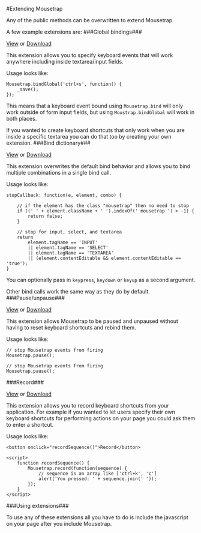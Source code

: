 #Extending Mousetrap


Any of the public methods can be overwritten to extend Mousetrap.

A few example extensions are:
###Global bindings###

[View](https://github.com/kcoltharp/mousetrap/tree/documentation-edits/plugins/global-bind) or [Download](https://raw.github.com/kcoltharp/mousetrap/master/plugins/global-bind/mousetrap-global-bind.min.js)

This extension allows you to specify keyboard events that will work anywhere including inside textarea/input fields.

Usage looks like:
```
Mousetrap.bindGlobal('ctrl+s', function() {
    _save();
});
```

This means that a keyboard event bound using `Mousetrap.bind` will only work outside of form input fields, but using `Moustrap.bindGlobal` will work in both places.

If you wanted to create keyboard shortcuts that only work when you are inside a specific textarea you can do that too by creating your own extension.
###Bind dictionary###

[View](https://github.com/kcoltharp/mousetrap/tree/master/plugins/bind-dictionary) or [Download](https://raw.githubusercontent.com/kcoltharp/mousetrap/master/plugins/bind-dictionary/mousetrap-bind-dictionary.min.js)

This extension overwrites the default bind behavior and allows you to bind multiple combinations in a single bind call.

Usage looks like:

```
stopCallback: function(e, element, combo) {

    // if the element has the class "mousetrap" then no need to stop
    if ((' ' + element.className + ' ').indexOf(' mousetrap ') > -1) {
        return false;
    }

    // stop for input, select, and textarea
    return 
        element.tagName == 'INPUT' 
        || element.tagName == 'SELECT' 
        || element.tagName == 'TEXTAREA' 
        || (element.contentEditable && element.contentEditable == 'true');
}
```
You can optionally pass in `keypress`, `keydown` or `keyup` as a second argument.

Other bind calls work the same way as they do by default.
###Pause/unpause###

[View](https://github.com/kcoltharp/mousetrap/tree/master/plugins/pause) or [Download](https://raw.githubusercontent.com/kcoltharp/mousetrap/master/plugins/pause/mousetrap-pause.min.js)

This extension allows Mousetrap to be paused and unpaused without having to reset keyboard shortcuts and rebind them.

Usage looks like:

```
// stop Mousetrap events from firing
Mousetrap.pause();

// stop Mousetrap events from firing
Mousetrap.pause();
```

###Record###

[View](https://github.com/kcoltharp/mousetrap/tree/master/plugins/record) or [Download](https://raw.githubusercontent.com/kcoltharp/mousetrap/master/plugins/record/mousetrap-record.min.js)

This extension allows you to record keyboard shortcuts from your application. For example if you wanted to let users specify their own keyboard shortcuts for performing actions on your page you could ask them to enter a shortcut.

Usage looks like:

```
<button onclick="recordSequence()">Record</button>

<script>
    function recordSequence() {
        Mousetrap.record(function(sequence) {
            // sequence is an array like ['ctrl+k', 'c']
            alert('You pressed: ' + sequence.join(' '));
        });
    }
</script>
```

###Using extensions###

To use any of these extensions all you have to do is include the javascript on your page after you include Mousetrap.
